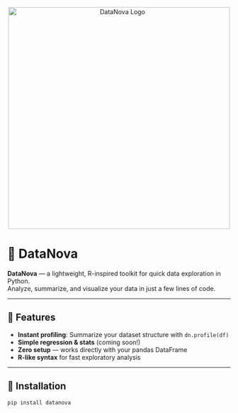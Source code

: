 <p align="center">
  <img src="https://raw.githubusercontent.com/Riley25/DataNova/refs/heads/main/imges/supernova.jpg" alt="DataNova Logo" width="500">
</p>

# 🌌 DataNova
**DataNova** — a lightweight, R-inspired toolkit for quick data exploration in Python.  
Analyze, summarize, and visualize your data in just a few lines of code.

---

## 🚀 Features
- **Instant profiling**: Summarize your dataset structure with `dn.profile(df)`
- **Simple regression & stats** (coming soon!)
- **Zero setup** — works directly with your pandas DataFrame
- **R-like syntax** for fast exploratory analysis

---

## 🧭 Installation
```bash
pip install datanova
